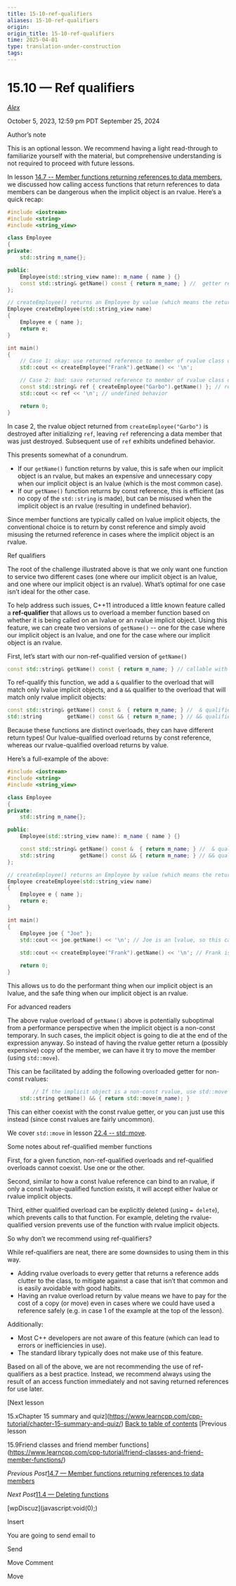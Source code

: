 ```yaml
---
title: 15-10-ref-qualifiers
aliases: 15-10-ref-qualifiers
origin: 
origin_title: 15-10-ref-qualifiers
time: 2025-04-01 
type: translation-under-construction
tags:
---
```

# 15.10 — Ref qualifiers

[*Alex*](https://www.learncpp.com/author/Alex/ "View all posts by Alex")

October 5, 2023, 12:59 pm PDT
September 25, 2024

Author’s note

This is an optional lesson. We recommend having a light read-through to familiarize yourself with the material, but comprehensive understanding is not required to proceed with future lessons.

In lesson [14.7 -- Member functions returning references to data members](https://www.learncpp.com/cpp-tutorial/member-functions-returning-references-to-data-members/), we discussed how calling access functions that return references to data members can be dangerous when the implicit object is an rvalue. Here’s a quick recap:

```cpp
#include <iostream>
#include <string>
#include <string_view>

class Employee
{
private:
	std::string m_name{};

public:
	Employee(std::string_view name): m_name { name } {}
	const std::string& getName() const { return m_name; } //  getter returns by const reference
};

// createEmployee() returns an Employee by value (which means the returned value is an rvalue)
Employee createEmployee(std::string_view name)
{
	Employee e { name };
	return e;
}

int main()
{
	// Case 1: okay: use returned reference to member of rvalue class object in same expression
	std::cout << createEmployee("Frank").getName() << '\n';

	// Case 2: bad: save returned reference to member of rvalue class object for use later
	const std::string& ref { createEmployee("Garbo").getName() }; // reference becomes dangling when return value of createEmployee() is destroyed
	std::cout << ref << '\n'; // undefined behavior

	return 0;
}
```

In case 2, the rvalue object returned from `createEmployee("Garbo")` is destroyed after initializing `ref`, leaving `ref` referencing a data member that was just destroyed. Subsequent use of `ref` exhibits undefined behavior.

This presents somewhat of a conundrum.

- If our `getName()` function returns by value, this is safe when our implicit object is an rvalue, but makes an expensive and unnecessary copy when our implicit object is an lvalue (which is the most common case).
- If our `getName()` function returns by const reference, this is efficient (as no copy of the `std::string` is made), but can be misused when the implicit object is an rvalue (resulting in undefined behavior).

Since member functions are typically called on lvalue implicit objects, the conventional choice is to return by const reference and simply avoid misusing the returned reference in cases where the implicit object is an rvalue.

Ref qualifiers

The root of the challenge illustrated above is that we only want one function to service two different cases (one where our implicit object is an lvalue, and one where our implicit object is an rvalue). What’s optimal for one case isn’t ideal for the other case.

To help address such issues, C++11 introduced a little known feature called a **ref-qualifier** that allows us to overload a member function based on whether it is being called on an lvalue or an rvalue implicit object. Using this feature, we can create two versions of `getName()` -- one for the case where our implicit object is an lvalue, and one for the case where our implicit object is an rvalue.

First, let’s start with our non-ref-qualified version of `getName()`

```cpp
const std::string& getName() const { return m_name; } // callable with both lvalue and rvalue implicit objects
```

To ref-qualify this function, we add a `&` qualifier to the overload that will match only lvalue implicit objects, and a `&&` qualifier to the overload that will match only rvalue implicit objects:

```cpp
const std::string& getName() const &  { return m_name; } //  & qualifier overloads function to match only lvalue implicit objects, returns by reference
std::string        getName() const && { return m_name; } // && qualifier overloads function to match only rvalue implicit objects, returns by value
```

Because these functions are distinct overloads, they can have different return types! Our lvalue-qualified overload returns by const reference, whereas our rvalue-qualified overload returns by value.

Here’s a full-example of the above:

```cpp
#include <iostream>
#include <string>
#include <string_view>

class Employee
{
private:
	std::string m_name{};

public:
	Employee(std::string_view name): m_name { name } {}

	const std::string& getName() const &  { return m_name; } //  & qualifier overloads function to match only lvalue implicit objects
	std::string        getName() const && { return m_name; } // && qualifier overloads function to match only rvalue implicit objects
};

// createEmployee() returns an Employee by value (which means the returned value is an rvalue)
Employee createEmployee(std::string_view name)
{
	Employee e { name };
	return e;
}

int main()
{
	Employee joe { "Joe" };
	std::cout << joe.getName() << '\n'; // Joe is an lvalue, so this calls std::string& getName() & (returns a reference)
    
	std::cout << createEmployee("Frank").getName() << '\n'; // Frank is an rvalue, so this calls std::string getName() && (makes a copy)

	return 0;
}
```

This allows us to do the performant thing when our implicit object is an lvalue, and the safe thing when our implicit object is an rvalue.

For advanced readers

The above rvalue overload of `getName()` above is potentially suboptimal from a performance perspective when the implicit object is a non-const temporary. In such cases, the implicit object is going to die at the end of the expression anyway. So instead of having the rvalue getter return a (possibly expensive) copy of the member, we can have it try to move the member (using `std::move`).

This can be facilitated by adding the following overloaded getter for non-const rvalues:

```cpp
        // If the implicit object is a non-const rvalue, use std::move to try to move m_name
	std::string getName() && { return std::move(m_name); }
```

This can either coexist with the const rvalue getter, or you can just use this instead (since const rvalues are fairly uncommon).

We cover `std::move` in lesson [22.4 -- std::move](https://www.learncpp.com/cpp-tutorial/stdmove/).

Some notes about ref-qualified member functions

First, for a given function, non-ref-qualified overloads and ref-qualified overloads cannot coexist. Use one or the other.

Second, similar to how a const lvalue reference can bind to an rvalue, if only a const lvalue-qualified function exists, it will accept either lvalue or rvalue implicit objects.

Third, either qualified overload can be explicitly deleted (using `= delete`), which prevents calls to that function. For example, deleting the rvalue-qualified version prevents use of the function with rvalue implicit objects.

So why don’t we recommend using ref-qualifiers?

While ref-qualifiers are neat, there are some downsides to using them in this way.

- Adding rvalue overloads to every getter that returns a reference adds clutter to the class, to mitigate against a case that isn’t that common and is easily avoidable with good habits.
- Having an rvalue overload return by value means we have to pay for the cost of a copy (or move) even in cases where we could have used a reference safely (e.g. in case 1 of the example at the top of the lesson).

Additionally:

- Most C++ developers are not aware of this feature (which can lead to errors or inefficiencies in use).
- The standard library typically does not make use of this feature.

Based on all of the above, we are not recommending the use of ref-qualifiers as a best practice. Instead, we recommend always using the result of an access function immediately and not saving returned references for use later.

\[Next lesson

15.xChapter 15 summary and quiz\](https://www.learncpp.com/cpp-tutorial/chapter-15-summary-and-quiz/)
[Back to table of contents](/)
\[Previous lesson

15.9Friend classes and friend member functions\](https://www.learncpp.com/cpp-tutorial/friend-classes-and-friend-member-functions/)

*Previous Post*[14.7 — Member functions returning references to data members](https://www.learncpp.com/cpp-tutorial/member-functions-returning-references-to-data-members/)

*Next Post*[11.4 — Deleting functions](https://www.learncpp.com/cpp-tutorial/deleting-functions/)

\[wpDiscuz\](javascript:void(0);)

Insert

You are going to send email to

Send

Move Comment

Move
